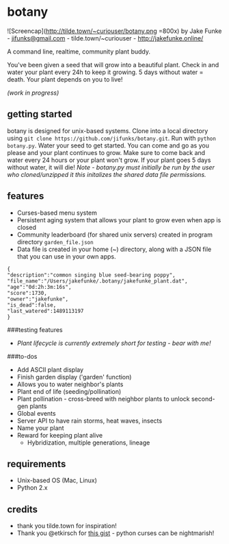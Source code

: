 # botany
![Screencap](http://tilde.town/~curiouser/botany.png =800x)
by Jake Funke - jifunks@gmail.com - tilde.town/~curiouser - http://jakefunke.online/

A command line, realtime, community plant buddy.

You've been given a seed that will grow into a beautiful plant.
Check in and water your plant every 24h to keep it growing. 5 days without water = death. Your plant depends on you to live!

*(work in progress)*

## getting started
botany is designed for unix-based systems. Clone into a local directory using `git clone https://github.com/jifunks/botany.git`. Run with `python botany.py`. Water your seed to get started. You can come and go as you please and your plant continues to grow. Make sure to come back and water every 24 hours or your plant won't grow. If your plant goes 5 days without water, it will die!
*Note - botany.py must initially be run by the user who cloned/unzipped it
this initalizes the shared data file permissions.*
## features
* Curses-based menu system
* Persistent aging system that allows your plant to grow even when app is closed
* Community leaderboard (for shared unix servers) created in program directory `garden_file.json`
* Data file is created in your home (~) directory, along with a JSON file that you can use in your own apps.
```
{
"description":"common singing blue seed-bearing poppy",
"file_name":"/Users/jakefunke/.botany/jakefunke_plant.dat",
"age":"0d:2h:3m:16s",
"score":1730,
"owner":"jakefunke",
"is_dead":false,
"last_watered":1489113197
}
```

###testing features
* *Plant lifecycle is currently extremely short for testing - bear with me!*

###to-dos
* Add ASCII plant display
* Finish garden display ('garden' function)
 * Allows you to water neighbor's plants
* Plant end of life (seeding/pollination)
 * Plant pollination - cross-breed with neighbor plants to unlock second-gen plants
* Global events
 * Server API to have rain storms, heat waves, insects
* Name your plant
* Reward for keeping plant alive
  * Hybridization, multiple generations, lineage

## requirements
* Unix-based OS (Mac, Linux)
* Python 2.x

## credits
* thank you tilde.town for inspiration!
* Thank you @etkirsch for [this gist](https://gist.github.com/etkirsch/53505478f53aeeac24a5) - python curses can be nightmarish!

